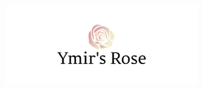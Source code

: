 <p align="center">
  <a href="#"><!---amataryi.github.io---></a>
</p>

![GitHub Logo](/images/cover.png)

